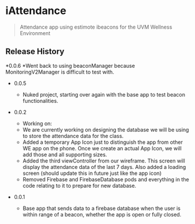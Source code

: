 # iAttendance
> Attendance app using estimote ibeacons for the UVM Wellness Environment

## Release History

*0.0.6
    *Went back to using beaconManager because MonitoringV2Manager is difficult to test with.

* 0.0.5
    * Nuked project, starting over again with the base app to test beacon functionalities.

* 0.0.2
    * Working on:
    *  We are currently working on designing the database we will be using to store the attendance data for the class.
    *  Added a temporary App Icon just to distinguish the app from other WE app on the phone. Once we create an actual App Icon, we will add those and all supporting sizes.
    * Added the third viewController from our wireframe. This screen will display the attendance data of the last 7 days. Also added a loading screen (should update this in future just like the app icon)
    * Removed Firebase and FirebaseDatabase pods and everything in the code relating to it to prepare for new database.

* 0.0.1
    * Base app that sends data to a firebase database when the user is within range of a beacon, whether the app is open or fully closed.
